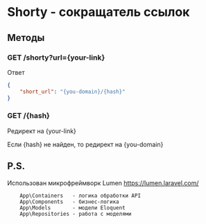 # Shorty - сокращатель ссылок

## Методы

### GET /shorty?url={your-link}

Ответ
```json
{
    "short_url": "{you-domain}/{hash}"
}
```

### GET /{hash}

Редирект на {your-link}

Если {hash} не найден, то редирект на {you-domain}

## P.S.

Использован микрофреймворк Lumen https://lumen.laravel.com/

```text
    App\Containers   - логика обработки API
    App\Components   - бизнес-логика
    App\Models       - модели Eloquent
    App\Repositories - работа с моделями
```
